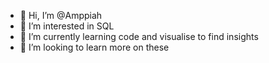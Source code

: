 - 👋 Hi, I’m @Amppiah
- 👀 I’m interested in SQL
- 🌱 I’m currently learning code and visualise to find insights
- 💞️ I’m looking to learn more on these

